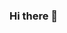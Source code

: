 ### Hi there 👋

<!--
**willfloersheimer/willfloersheimer** is a ✨ _special_ ✨ repository because its `README.md` (this file) appears on your GitHub profile.

Here are some ideas to get you started:
👋 Hi, I’m @willfloersheimer
👀 I’m interested in using my banking/finance background in my programming
🌱 I’m currently learning python, java, and trying to make my way through the data scientist field
- 👯 I’m looking to collaborate on financial modeling
- 💬 Ask me about life in NYC
- 📫 How to reach me: 
- https://www.facebook.com/will.floersheimer.1
- https://twitter.com/WFloersheimer
- 😄 Pronouns: He.Him...
- ⚡ Fun fact: ...
-->

